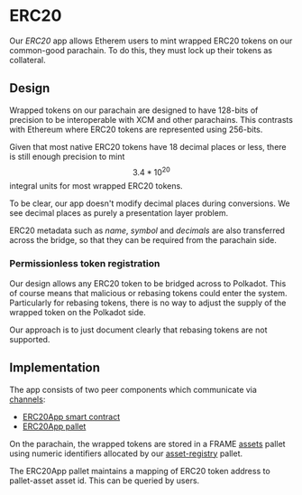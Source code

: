 # ERC20

Our _ERC20_ app allows Etherem users to mint wrapped ERC20 tokens on our common-good parachain. To do this, they must lock up their tokens as collateral.

## Design

Wrapped tokens on our parachain are designed to have 128-bits of precision to be interoperable with XCM and other parachains. This contrasts with Ethereum where ERC20 tokens are represented using 256-bits.

Given that most native ERC20 tokens have 18 decimal places or less, there is still enough precision to mint $$3.4*10^{20}$$ integral units for most wrapped ERC20 tokens.

To be clear, our app doesn't modify decimal places during conversions. We see decimal places as purely a presentation layer problem.

ERC20 metadata such as _name_, _symbol_ and _decimals_ are also transferred across the bridge, so that they can be required from the parachain side.

### Permissionless token registration

Our design allows any ERC20 token to be bridged across to Polkadot. This of course means that malicious or rebasing tokens could enter the system. Particularly for rebasing tokens, there is no way to adjust the supply of the wrapped token on the Polkadot side.

Our approach is to just document clearly that rebasing tokens are not supported.

## Implementation

The app consists of two peer components which communicate via [channels](../channels/):

* [ERC20App smart contract](../../../core/packages/contracts/contracts/ERC20App.sol)
* [ERC20App pallet](https://github.com/Snowfork/snowbridge/tree/main/parachain/pallets/erc20-app)

On the parachain, the wrapped tokens are stored in a FRAME [assets](https://github.com/paritytech/substrate/tree/master/frame/assets) pallet using numeric identifiers allocated by our [asset-registry](https://github.com/Snowfork/snowbridge/tree/main/parachain/pallets/asset-registry) pallet.

The ERC20App pallet maintains a mapping of ERC20 token address to pallet-asset asset id. This can be queried by users.

